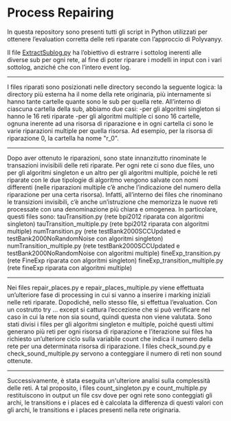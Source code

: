 # Process Repairing

In questa repository sono presenti tutti gli script in Python utilizzati per ottenere l’evaluation corretta delle reti riparate con l’approccio di Polyvanyy.

Il file [ExtractSublog.py](http://ExtractSublog.py) ha l’obiettivo di estrarre i sottolog inerenti alle diverse sub per ogni rete, al fine di poter riparare i modelli in input con i vari sottolog, anziché che con l’intero event log.

---

I files riparati sono posizionati nelle directory secondo la seguente logica: la directory più esterna ha il nome della rete originaria, più internamente si hanno tante cartelle quante sono le sub per quella rete. All’interno di ciascuna cartella della sub, abbiamo due casi:
-per gli algoritmi singleton si hanno le 16 reti riparate
-per gli algoritmi multiple ci sono 16 cartelle, ognuna inerente ad una risorsa di riparazione e in ogni cartella ci sono le varie riparazioni multiple per quella risorsa. Ad esempio, per la risorsa di riparazione 0, la cartella ha nome "r_0".

---

Dopo aver ottenuto le riparazioni, sono state innanzitutto rinominate le transazioni invisibili delle reti riparate. Per ogni rete ci sono due files, uno per gli algoritmi singleton e un altro per gli algoritmi multiple, poiché le reti riparate con le due tipologie di algoritmo vengono salvate con nomi differenti (nelle riparazioni multiple c’è anche l’indicazione del numero della riparazione per una certa risorsa). Infatti, all’interno dei files che rinominano le transizioni invisibili, c’è anche un’istruzione che memorizza le nuove reti processate con una denominazione più chiara e omogenea. In particolare, questi files sono: 
tauTransition.py (rete bpi2012 riparata con algoritmi singleton)
tauTransition_multiple.py (rete bpi2012 riparata con algoritmi multiple)
numTransition.py (rete testBank2000SCCUpdated e testBank2000NoRandomNoise con algoritmi singleton)
numTransition_multiple.py (rete testBank2000SCCUpdated  e testBank2000NoRandomNoise con algoritmi multiple)
fineExp_transition.py (rete FineExp riparata con algoritmi singleton)
fineExp_transition_multiple.py (rete fineExp riparata con algoritmi multiple)

---

Nei files repair_places.py e repair_places_multiple.py viene effettuata un’ulteriore fase di processing in cui si vanno a inserire i marking iniziali nelle reti riparate. Dopodiché, nello stesso file, si effettua l’evaluation. Con un costrutto try … except si cattura l’eccezione che si può verificare nel caso in cui la rete non sia sound, quindi questa non viene valutata. 
Sono stati divisi i files per gli algoritmi singleton e multiple, poiché questi ultimi generano più reti per ogni risorsa di riparazione e l’iterazione sui files ha richiesto un’ulteriore ciclo sulla variabile count che indica il numero della rete per una determinata risorsa di riparazione.
I files check_sound.py e check_sound_multiple.py servono a conteggiare il numero di reti non sound ottenute.

---
Successivamente, è stata eseguita un'ulteriore analisi sulla complessità delle reti. A tal proposito, i files count_singleton.py e count_multiple.py restituiscono in output un file csv dove per ogni rete sono conteggiati gli archi, le transitions e i places ed è calcolata la differenza di questi valori con gli archi, le transitions e i places presenti nella rete originaria.
